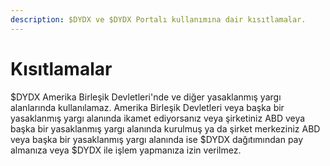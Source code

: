 ```yaml
---
description: $DYDX ve $DYDX Portalı kullanımına dair kısıtlamalar.
---
```


# Kısıtlamalar

$DYDX Amerika Birleşik Devletleri'nde ve diğer yasaklanmış yargı alanlarında kullanılamaz. Amerika Birleşik Devletleri veya başka bir yasaklanmış yargı alanında ikamet ediyorsanız veya şirketiniz ABD veya başka bir yasaklanmış yargı alanında kurulmuş ya da şirket merkeziniz ABD veya başka bir yasaklanmış yargı alanında ise $DYDX dağıtımından pay almanıza veya $DYDX ile işlem yapmanıza izin verilmez.
